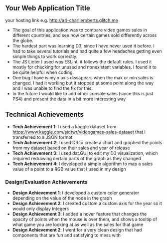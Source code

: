 ## Your Web Application Title

your hosting link e.g. http://a4-charlieroberts.glitch.me

- The goal of this application was to compare video games sales in different countries, and see how certain games sold differently across the globe.
- The hardest part was learning D3, since I have never used it before. I had to take several tutorials and had quite a few headaches getting even simple things to work correctly.
- The JS Linter I used was ESLint, it follows the default rules. I used it mostly for checking for unused and nonexistant variables. I found it to be quite helpful when coding.
- One bug I have is my x axis dissapears when the max or min sales is changed. I had it working but it stopped at some point along the way and I was unable to find the fix for this.
- In the future I would like to add other console sales (since this is just PS4) and present the data in a bit more interesting way 

## Technical Achievements
- **Tech Achievement 1**: I used a kaggle dataset from https://www.kaggle.com/sidtwr/videogames-sales-dataset that I transferred to a JSON format
- **Tech Achievement 2**: I used D3 to create a chart and graphed the points from my dataset based on their sales and year of release
- **Tech Achievement 3**: I used dat.GUI to edit my D3 visualization, which required redrawing certain parts of the graph as they changed
- **Tech Achievement 4**: I developed a simple algorithm to map a sales value of a point to a RGB value that I used in my design

### Design/Evaluation Achievements
- **Design Achievement 1**: I developed a custom color generator depending on the value of the node in the graph
- **Design Achievement 2**: I created custom a custom axis for the year so it would only display Integers
- **Design Achievement 3**: I added a hover feature that changes the opacity of points when the mouse is over them, and shows a tooltip of what game you are looking at as well as the sales for that game
- **Design Achievement 2**: I went for a very clean design that had components that are fun and satisfying to mess with


